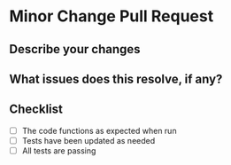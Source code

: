 # Minor Change Pull Request

## Describe your changes

## What issues does this resolve, if any?

## Checklist

- [ ] The code functions as expected when run
- [ ] Tests have been updated as needed
- [ ] All tests are passing
